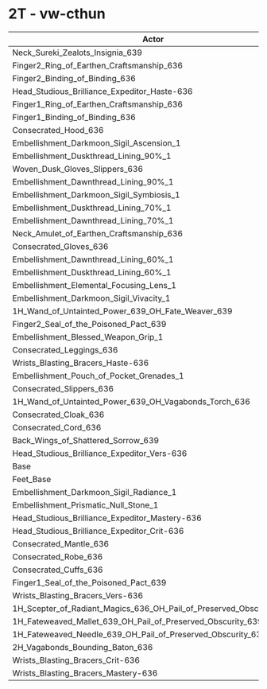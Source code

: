 # 2T - vw-cthun
| Actor | DPS | Increase |
|---|:---:|:---:|
|Neck_Sureki_Zealots_Insignia_639|1601097|1.32%|
|Finger2_Ring_of_Earthen_Craftsmanship_636|1601018|1.31%|
|Finger2_Binding_of_Binding_636|1600276|1.26%|
|Head_Studious_Brilliance_Expeditor_Haste-636|1598755|1.17%|
|Finger1_Ring_of_Earthen_Craftsmanship_636|1594003|0.87%|
|Finger1_Binding_of_Binding_636|1593795|0.85%|
|Consecrated_Hood_636|1592652|0.78%|
|Embellishment_Darkmoon_Sigil_Ascension_1|1592525|0.77%|
|Embellishment_Duskthread_Lining_90%_1|1592149|0.75%|
|Woven_Dusk_Gloves_Slippers_636|1591512|0.71%|
|Embellishment_Dawnthread_Lining_90%_1|1590506|0.65%|
|Embellishment_Darkmoon_Sigil_Symbiosis_1|1588741|0.53%|
|Embellishment_Duskthread_Lining_70%_1|1588642|0.53%|
|Embellishment_Dawnthread_Lining_70%_1|1588398|0.51%|
|Neck_Amulet_of_Earthen_Craftsmanship_636|1588148|0.50%|
|Consecrated_Gloves_636|1588001|0.49%|
|Embellishment_Dawnthread_Lining_60%_1|1587834|0.48%|
|Embellishment_Duskthread_Lining_60%_1|1587797|0.47%|
|Embellishment_Elemental_Focusing_Lens_1|1587703|0.47%|
|Embellishment_Darkmoon_Sigil_Vivacity_1|1587674|0.47%|
|1H_Wand_of_Untainted_Power_639_OH_Fate_Weaver_639|1586380|0.38%|
|Finger2_Seal_of_the_Poisoned_Pact_639|1585993|0.36%|
|Embellishment_Blessed_Weapon_Grip_1|1584572|0.27%|
|Consecrated_Leggings_636|1583232|0.18%|
|Wrists_Blasting_Bracers_Haste-636|1582963|0.17%|
|Embellishment_Pouch_of_Pocket_Grenades_1|1582895|0.16%|
|Consecrated_Slippers_636|1581896|0.10%|
|1H_Wand_of_Untainted_Power_639_OH_Vagabonds_Torch_636|1581407|0.07%|
|Consecrated_Cloak_636|1581356|0.07%|
|Consecrated_Cord_636|1581259|0.06%|
|Back_Wings_of_Shattered_Sorrow_639|1581116|0.05%|
|Head_Studious_Brilliance_Expeditor_Vers-636|1580461|0.01%|
|Base|1580309|0.00%|
|Feet_Base|1580215|-0.01%|
|Embellishment_Darkmoon_Sigil_Radiance_1|1579378|-0.06%|
|Embellishment_Prismatic_Null_Stone_1|1579223|-0.07%|
|Head_Studious_Brilliance_Expeditor_Mastery-636|1579062|-0.08%|
|Head_Studious_Brilliance_Expeditor_Crit-636|1579007|-0.08%|
|Consecrated_Mantle_636|1578697|-0.10%|
|Consecrated_Robe_636|1578116|-0.14%|
|Consecrated_Cuffs_636|1577707|-0.16%|
|Finger1_Seal_of_the_Poisoned_Pact_639|1577287|-0.19%|
|Wrists_Blasting_Bracers_Vers-636|1577225|-0.20%|
|1H_Scepter_of_Radiant_Magics_636_OH_Pail_of_Preserved_Obscurity_639|1577012|-0.21%|
|1H_Fateweaved_Mallet_639_OH_Pail_of_Preserved_Obscurity_639|1576508|-0.24%|
|1H_Fateweaved_Needle_639_OH_Pail_of_Preserved_Obscurity_639|1576346|-0.25%|
|2H_Vagabonds_Bounding_Baton_636|1575173|-0.32%|
|Wrists_Blasting_Bracers_Crit-636|1574891|-0.34%|
|Wrists_Blasting_Bracers_Mastery-636|1574681|-0.36%|
